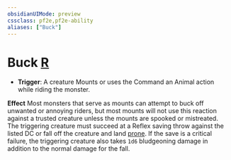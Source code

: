```yaml
---
obsidianUIMode: preview
cssclass: pf2e,pf2e-ability
aliases: ["Buck"]
---
```

# Buck [R](chapter-9-playing-the-game.md#Actions "Reaction")

- **Trigger**: A creature Mounts or uses the Command an Animal action while riding the monster.

**Effect** Most monsters that serve as mounts can attempt to buck off unwanted or annoying riders, but most mounts will not use this reaction against a trusted creature unless the mounts are spooked or mistreated. The triggering creature must succeed at a Reflex saving throw against the listed DC or fall off the creature and land [prone](conditions.md#Prone). If the save is a critical failure, the triggering creature also takes `1d6` bludgeoning damage in addition to the normal damage for the fall.